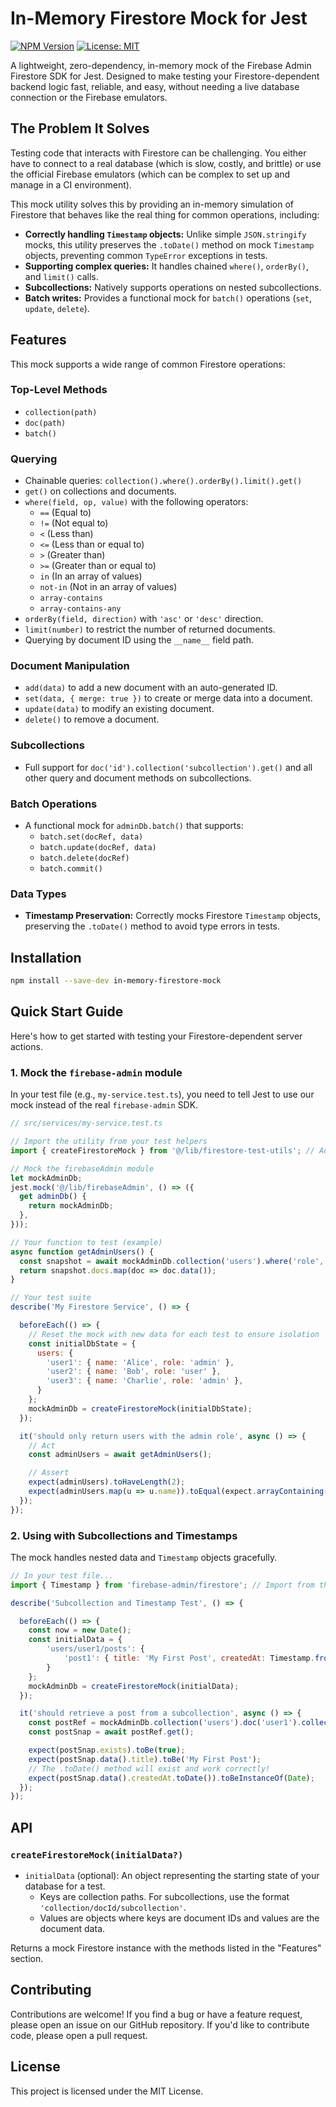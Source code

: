 # In-Memory Firestore Mock for Jest

[![NPM Version](https://img.shields.io/npm/v/in-memory-firestore-mock.svg)](https://www.npmjs.com/package/firestore-test-utils)
[![License: MIT](https://img.shields.io/badge/License-MIT-yellow.svg)](https://opensource.org/licenses/MIT)

A lightweight, zero-dependency, in-memory mock of the Firebase Admin Firestore SDK for Jest. Designed to make testing your Firestore-dependent backend logic fast, reliable, and easy, without needing a live database connection or the Firebase emulators.

## The Problem It Solves

Testing code that interacts with Firestore can be challenging. You either have to connect to a real database (which is slow, costly, and brittle) or use the official Firebase emulators (which can be complex to set up and manage in a CI environment).

This mock utility solves this by providing an in-memory simulation of Firestore that behaves like the real thing for common operations, including:
- **Correctly handling `Timestamp` objects:** Unlike simple `JSON.stringify` mocks, this utility preserves the `.toDate()` method on mock `Timestamp` objects, preventing common `TypeError` exceptions in tests.
- **Supporting complex queries:** It handles chained `where()`, `orderBy()`, and `limit()` calls.
- **Subcollections:** Natively supports operations on nested subcollections.
- **Batch writes:** Provides a functional mock for `batch()` operations (`set`, `update`, `delete`).

## Features

This mock supports a wide range of common Firestore operations:

### Top-Level Methods
- `collection(path)`
- `doc(path)`
- `batch()`

### Querying
- Chainable queries: `collection().where().orderBy().limit().get()`
- `get()` on collections and documents.
- `where(field, op, value)` with the following operators:
    - `==` (Equal to)
    - `!=` (Not equal to)
    - `<` (Less than)
    - `<=` (Less than or equal to)
    - `>` (Greater than)
    - `>=` (Greater than or equal to)
    - `in` (In an array of values)
    - `not-in` (Not in an array of values)
    - `array-contains`
    - `array-contains-any`
- `orderBy(field, direction)` with `'asc'` or `'desc'` direction.
- `limit(number)` to restrict the number of returned documents.
- Querying by document ID using the `__name__` field path.

### Document Manipulation
- `add(data)` to add a new document with an auto-generated ID.
- `set(data, { merge: true })` to create or merge data into a document.
- `update(data)` to modify an existing document.
- `delete()` to remove a document.

### Subcollections
- Full support for `doc('id').collection('subcollection').get()` and all other query and document methods on subcollections.

### Batch Operations
- A functional mock for `adminDb.batch()` that supports:
    - `batch.set(docRef, data)`
    - `batch.update(docRef, data)`
    - `batch.delete(docRef)`
    - `batch.commit()`

### Data Types
- **Timestamp Preservation:** Correctly mocks Firestore `Timestamp` objects, preserving the `.toDate()` method to avoid type errors in tests.

## Installation

```bash
npm install --save-dev in-memory-firestore-mock
```

## Quick Start Guide

Here's how to get started with testing your Firestore-dependent server actions.

### 1. Mock the `firebase-admin` module

In your test file (e.g., `my-service.test.ts`), you need to tell Jest to use our mock instead of the real `firebase-admin` SDK.

```javascript
// src/services/my-service.test.ts

// Import the utility from your test helpers
import { createFirestoreMock } from '@/lib/firestore-test-utils'; // Adjust path as needed

// Mock the firebaseAdmin module
let mockAdminDb;
jest.mock('@/lib/firebaseAdmin', () => ({
  get adminDb() {
    return mockAdminDb;
  },
}));

// Your function to test (example)
async function getAdminUsers() {
  const snapshot = await mockAdminDb.collection('users').where('role', '==', 'admin').get();
  return snapshot.docs.map(doc => doc.data());
}

// Your test suite
describe('My Firestore Service', () => {

  beforeEach(() => {
    // Reset the mock with new data for each test to ensure isolation
    const initialDbState = {
      users: {
        'user1': { name: 'Alice', role: 'admin' },
        'user2': { name: 'Bob', role: 'user' },
        'user3': { name: 'Charlie', role: 'admin' },
      }
    };
    mockAdminDb = createFirestoreMock(initialDbState);
  });

  it('should only return users with the admin role', async () => {
    // Act
    const adminUsers = await getAdminUsers();

    // Assert
    expect(adminUsers).toHaveLength(2);
    expect(adminUsers.map(u => u.name)).toEqual(expect.arrayContaining(['Alice', 'Charlie']));
  });
});
```

### 2. Using with Subcollections and Timestamps

The mock handles nested data and `Timestamp` objects gracefully.

```javascript
// In your test file...
import { Timestamp } from 'firebase-admin/firestore'; // Import from the real library for type safety

describe('Subcollection and Timestamp Test', () => {

  beforeEach(() => {
    const now = new Date();
    const initialData = {
        'users/user1/posts': {
            'post1': { title: 'My First Post', createdAt: Timestamp.fromDate(now) }
        }
    };
    mockAdminDb = createFirestoreMock(initialData);
  });

  it('should retrieve a post from a subcollection', async () => {
    const postRef = mockAdminDb.collection('users').doc('user1').collection('posts').doc('post1');
    const postSnap = await postRef.get();

    expect(postSnap.exists).toBe(true);
    expect(postSnap.data().title).toBe('My First Post');
    // The .toDate() method will exist and work correctly!
    expect(postSnap.data().createdAt.toDate()).toBeInstanceOf(Date);
  });
});
```

## API

### `createFirestoreMock(initialData?)`

-   `initialData` (optional): An object representing the starting state of your database for a test.
    -   Keys are collection paths. For subcollections, use the format `'collection/docId/subcollection'`.
    -   Values are objects where keys are document IDs and values are the document data.

Returns a mock Firestore instance with the methods listed in the "Features" section.

## Contributing

Contributions are welcome! If you find a bug or have a feature request, please open an issue on our GitHub repository. If you'd like to contribute code, please open a pull request.

## License

This project is licensed under the MIT License.
